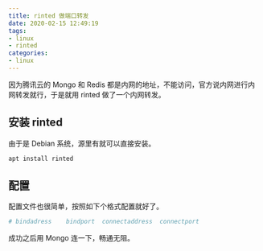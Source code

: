 ```yaml
---
title: rinted 做端口转发
date: 2020-02-15 12:49:19
tags:
- linux
- rinted
categories:
- linux
---
```


因为腾讯云的 Mongo 和 Redis 都是内网的地址，不能访问，官方说内网进行内网转发就行，于是就用 rinted 做了一个内网转发。

<!--more-->

## 安装 rinted

由于是 Debian 系统，源里有就可以直接安装。

```sh
apt install rinted
```

## 配置

配置文件也很简单，按照如下个格式配置就好了。

```conf
# bindadress    bindport  connectaddress  connectport
```

成功之后用 Mongo 连一下，畅通无阻。